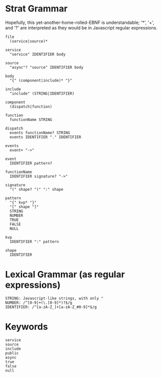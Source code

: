 # Strat Grammar

Hopefully, this yet-another-home-rolled-EBNF is understandable; '\*', '+', and '?' are interpreted as they would be in Javascript regular expressions.

```
file
  (service|source)*

service
  "service" IDENTIFIER body

source
  "async"? "source" IDENTIFIER body

body
  "{" (component|include)* "}"

include
  "include" (STRING|IDENTIFIER)

component
  (dispatch|function)

function
  functionName STRING

dispatch
  events functionName? STRING
  events IDENTIFIER "." IDENTIFIER

events
  event+ "->"

event
  IDENTIFIER pattern?

functionName
  IDENTIFIER signature? "->"

signature
  "(" shape? ")" ":" shape

pattern
  "{" kvp* "}"
  "[" shape "]"
  STRING
  NUMBER
  TRUE
  FALSE
  NULL

kvp
  IDENTIFIER ":" pattern

shape
  IDENTIFIER
```

# Lexical Grammar (as regular expressions)

```
STRING: Javascript-like strings, with only "
NUMBER: /^[0-9]+(\.[0-9]*)?$/g
IDENTIFIER: /^[a-zA-Z_]+[a-zA-Z_#0-9]*$/g
```

# Keywords

```
service
source
include
public
async
true
false
null
```
